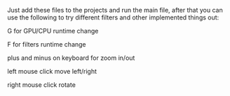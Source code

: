 Just add these files to the projects and run the main file, after that you can use the following to try different filters and other implemented things out:

G for GPU/CPU runtime change 

F for filters runtime change 

plus and minus on keyboard for zoom in/out

left mouse click move left/right

right mouse click rotate

